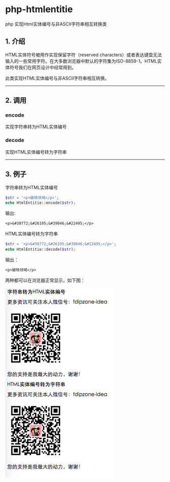 # php-htmlentitie

php 实现Html实体编号与非ASCII字符串相互转换类

## 1. 介绍

HTML实体符号被用作实现保留字符（reserved characters）或者表达键盘无法输入的一些常用字符。在大多数浏览器中默认的字符集为ISO-8859-1。HTML实体符号我们在网页设计中经常用到。

此类实现HTML实体编号与非ASCII字符串相互转换。

---

## 2. 调用

### encode

实现字符串转为HTML实体编号

### decode

实现HTML实体编号转为字符串

---

## 3. 例子

字符串转为HTML实体编号

```PHP
$str = '<p>破晓领域</p>';
echo HtmlEntitie::encode($str);
```

输出:

```txt
<p>&#30772;&#26195;&#39046;&#22495;</p>
```

HTML实体编号转为字符串

```PHP
$str = '<p>&#30772;&#26195;&#39046;&#22495;</p>';
echo HtmlEntitie::decode($str);
```

输出：

```txt
<p>破晓领域</p>
```

两种都可以在浏览器正常显示，如下图：

![原图与打马赛克后图片比较](https://github.com/xfdipzone/Small-Program/blob/master/php-htmlentitie/html_entitie.jpg)
